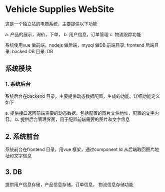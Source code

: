 # Vehicle Supplies WebSite

这是一个独立站的电商系统，主要提供以下功能

a. 产品的展示，询价，下单，
b. 用户信息，订单管理
c. 物流跟踪功能

系统使用vue 做前端，nodejs 做后端，mysql 做DB
前端目录: frontend
后端目录: backed
DB 目录: DB

## 系统模块

### 1. 系统后台

系统后台在backend 目录，主要提供动态数据配置，生成的功能。详细功能定义如下

a.  提供接口返回前端需要的动态数据，包括配置的图片文件地址，配置的文字内容。
b. 提供后台管理界面，用于配置前端需要的图片和文字信息

## 2. 系统前台

系统前台在frontend 目录，用vue 框架，通过component Id 从后端取回图片地址和文字信息

## 3. DB

提供用户信息存储，产品信息存储，订单信息， 物流信息存储功能


